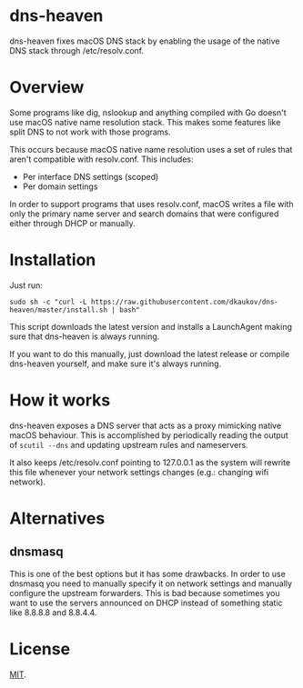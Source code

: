 # dns-heaven

dns-heaven fixes macOS DNS stack by enabling the usage of the native DNS stack through /etc/resolv.conf.

# Overview

Some programs like dig, nslookup and anything compiled with Go doesn't use macOS native name resolution stack. This makes some features like split DNS to not work with those programs.

This occurs because macOS native name resolution uses a set of rules that aren't compatible with resolv.conf. This includes:

* Per interface DNS settings (scoped)
* Per domain settings

In order to support programs that uses resolv.conf, macOS writes a file with only the primary name server and search domains that were configured either through DHCP or manually.

# Installation

Just run:

    sudo sh -c "curl -L https://raw.githubusercontent.com/dkaukov/dns-heaven/master/install.sh | bash"

This script downloads the latest version and installs a LaunchAgent making sure that dns-heaven is always running.

If you want to do this manually, just download the latest release or compile dns-heaven yourself, and make sure it's always running.

# How it works

dns-heaven exposes a DNS server that acts as a proxy mimicking native macOS behaviour. This is accomplished by periodically reading the output of `scutil --dns` and updating upstream rules and nameservers.

It also keeps /etc/resolv.conf pointing to 127.0.0.1 as the system will rewrite this file whenever your network settings changes (e.g.: changing wifi network).

# Alternatives

## dnsmasq
This is one of the best options but it has some drawbacks. In order to use dnsmasq you need to manually specify it on network settings and manually configure the upstream forwarders. This is bad because sometimes you want to use the servers announced on DHCP instead of something static like 8.8.8.8 and 8.8.4.4.

# License

[MIT](LICENSE).
